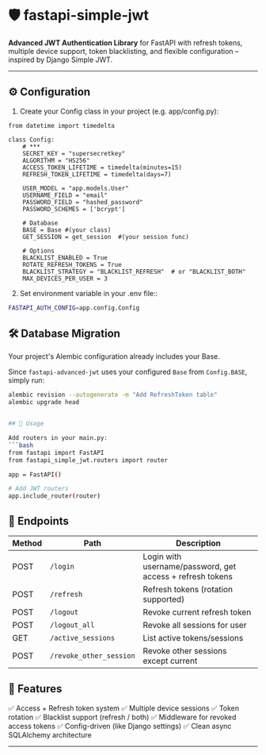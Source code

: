 # 🛡️ fastapi-simple-jwt

**Advanced JWT Authentication Library** for FastAPI with refresh tokens, multiple device support, token blacklisting, and flexible configuration – inspired by Django Simple JWT.

---


## ⚙️ Configuration

1. Create your Config class in your project (e.g. app/config.py):


```
from datetime import timedelta

class Config:
    # *** 
    SECRET_KEY = "supersecretkey"
    ALGORITHM = "HS256"
    ACCESS_TOKEN_LIFETIME = timedelta(minutes=15)
    REFRESH_TOKEN_LIFETIME = timedelta(days=7)
    
    USER_MODEL = "app.models.User"
    USERNAME_FIELD = "email"
    PASSWORD_FIELD = "hashed_password"
    PASSWORD_SCHEMES = ['bcrypt']
    
    # Database
    BASE = Base #(your class)
    GET_SESSION = get_session  #(your session func)
    
    # Options
    BLACKLIST_ENABLED = True
    ROTATE_REFRESH_TOKENS = True
    BLACKLIST_STRATEGY = "BLACKLIST_REFRESH"  # or "BLACKLIST_BOTH"
    MAX_DEVICES_PER_USER = 3
```

2. Set environment variable in your .env file::

```bash
FASTAPI_AUTH_CONFIG=app.config.Config
```

## 🛠️ Database Migration

Your project's Alembic configuration already includes your Base.

Since `fastapi-advanced-jwt` uses your configured `Base` from `Config.BASE`, simply run:

```bash
alembic revision --autogenerate -m "Add RefreshToken table"
alembic upgrade head


## 🚀 Usage

Add routers in your main.py:
```bash
from fastapi import FastAPI
from fastapi_simple_jwt.routers import router

app = FastAPI()

# Add JWT routers
app.include_router(router)

```

## 📲 Endpoints

| Method | Path                    | Description                                               |
| ------ | ----------------------- | --------------------------------------------------------- |
| POST   | `/login`                | Login with username/password, get access + refresh tokens |
| POST   | `/refresh`              | Refresh tokens (rotation supported)                       |
| POST   | `/logout`               | Revoke current refresh token                              |
| POST   | `/logout_all`           | Revoke all sessions for user                              |
| GET    | `/active_sessions`      | List active tokens/sessions                              |
| POST   | `/revoke_other_session` | Revoke other sessions except current                      |



## 🔐 Features

✅ Access + Refresh token system
✅ Multiple device sessions
✅ Token rotation
✅ Blacklist support (refresh / both)
✅ Middleware for revoked access tokens
✅ Config-driven (like Django settings)
✅ Clean async SQLAlchemy architecture


---